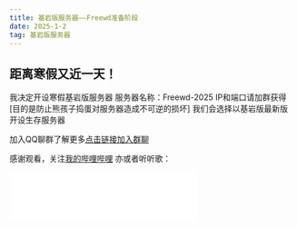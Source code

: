 ```yaml
---
title: 基岩版服务器——Freewd准备阶段
date: 2025-1-2
tag: 基岩版服务器
---
```

## 距离寒假又近一天！
我决定开设寒假基岩版服务器
服务器名称：Freewd-2025
IP和端口请加群获得
[目的是防止熊孩子捣蛋对服务器造成不可逆的损坏]
我们会选择以基岩版最新版开设生存服务器


加入QQ聊群了解更多[点击链接加入群聊](http://qm.qq.com/cgi-bin/qm/qr?_wv=1027&k=18iTI5wqSi4YkAKtpNS0h1yXow0Po5im&authKey=2c%2BGNY10lqccGaNBWglVDUD9cGyH%2F8ggCS6Lkqu6PA2ZI7%2FUgp4YNXYV1Iq50SaI&noverify=0&group_code=340707471)

感谢观看，关注[我的哔哩哔哩](https://b23.tv/gCv6z3L)
亦或者听听歌：
<iframe frameborder="no" border="0" marginwidth="0" marginheight="0" width=330 height=86 src="//music.163.com/outchain/player?type=2&id=1887199303&auto=1&height=66"></iframe>


